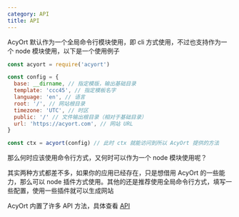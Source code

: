 ```yaml
---
category: API
title: API
---
```


AcyOrt 默认作为一个全局命令行模块使用，即 cli 方式使用，不过也支持作为一个 node 模块使用，以下是一个使用例子

```js
const acyort = require('acyort')

const config = {
  base: __dirname, // 指定模版，输出基础目录
  template: 'ccc45', // 指定模板名字
  language: 'en', // 语言
  root: '/', // 网站根目录
  timezone: 'UTC', // 时区
  public: '/' // 文件输出根目录（相对于基础目录）
  url: 'https://acyort.com', // 网站 URL
}

const ctx = acyort(config) // 此时 ctx 就能访问到所以 AcyOrt 提供的方法
```

那么何时应该使用命令行方式，又何时可以作为一个 node 模块使用呢？

其实两种方式都差不多，如果你的应用已经存在，只是想借用 AcyOrt 的一些能力，那么可以 node 插件方式使用。其他的还是推荐使用全局命令行方式，填写一些配置，使用一些插件就可以生成网站

AcyOrt 内置了许多 API 方法，具体查看 [API](/api/method/)
